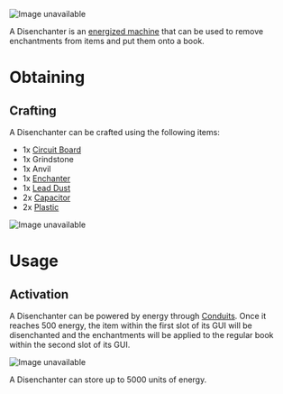 ![Image unavailable](https://i.imgur.com/uQsCYey.png)

A Disenchanter is an [energized machine](Energy-Systems) that can be used to remove enchantments from items and put them onto a book.

# Obtaining

## Crafting

A Disenchanter can be crafted using the following items:

* 1x [Circuit Board](Circuit-Board)
* 1x Grindstone
* 1x Anvil
* 1x [Enchanter](Enchanter)
* 1x [Lead Dust](Lead-Dust)
* 2x [Capacitor](Capacitor)
* 2x [Plastic](Plastic)

![Image unavailable](https://i.imgur.com/txxJiXJ.png)

# Usage

## Activation

A Disenchanter can be powered by energy through [Conduits](Conduit). Once it reaches 500 energy, the item within the first slot of its GUI will be disenchanted and the enchantments will be applied to the regular book within the second slot of its GUI.

![Image unavailable](https://i.imgur.com/ClwGNrM.png)

A Disenchanter can store up to 5000 units of energy.